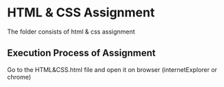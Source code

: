 # HTML & CSS Assignment

The folder consists of html & css assignment

## Execution Process of Assignment

Go to the HTML&CSS.html file and open it on browser (internetExplorer or chrome)